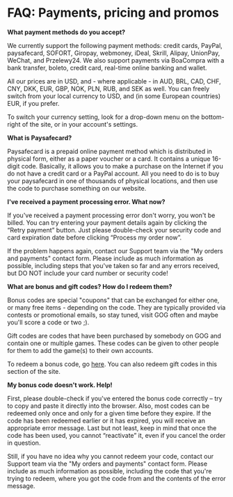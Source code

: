 FAQ: Payments, pricing and promos
=================================

**What payment methods do you accept?**

We currently support the following payment methods: credit cards, PayPal, paysafecard, SOFORT, Giropay, webmoney, iDeal, Skrill, Alipay, UnionPay, WeChat, and Przelewy24. We also support payments via BoaCompra with a bank transfer, boleto, credit card, real-time online banking and wallet.

All our prices are in USD, and - where applicable - in AUD, BRL, CAD, CHF, CNY, DKK, EUR, GBP, NOK, PLN, RUB, and SEK as well. You can freely switch from your local currency to USD, and (in some European countries) EUR, if you prefer.

To switch your currency setting, look for a drop-down menu on the bottom-right of the site, or in your account's settings.

  
  
**What is Paysafecard?**

Paysafecard is a prepaid online payment method which is distributed in physical form, either as a paper voucher or a card. It contains a unique 16-digit code. Basically, it allows you to make a purchase on the Internet if you do not have a credit card or a PayPal account. All you need to do is to buy your paysafecard in one of thousands of physical locations, and then use the code to purchase something on our website.

  
  
**I've received a payment processing error. What now?**

If you've received a payment processing error don't worry, you won't be billed. You can try entering your payment details again by clicking the “Retry payment” button. Just please double-check your security code and card expiration date before clicking “Process my order now”.

If the problem happens again, contact our Support team via the "My orders and payments" contact form. Please include as much information as possible, including steps that you've taken so far and any errors received, but DO NOT include your card number or security code!

  
  
**What are bonus and gift codes? How do I redeem them?**

Bonus codes are special "coupons" that can be exchanged for either one, or many free items - depending on the code. They are typically provided via contests or promotional emails, so stay tuned, visit GOG often and maybe you'll score a code or two ;).

Gift codes are codes that have been purchased by somebody on GOG and contain one or multiple games. These codes can be given to other people for them to add the game(s) to their own accounts.

To redeem a bonus code, go [here](https://www.gog.com/redeem). You can also redeem gift codes in this section of the site.

  
  
**My bonus code doesn't work. Help!**

First, please double-check if you've entered the bonus code correctly – try to copy and paste it directly into the browser. Also, most codes can be redeemed only once and only for a given time before they expire. If the code has been redeemed earlier or it has expired, you will receive an appropriate error message. Last but not least, keep in mind that once the code has been used, you cannot “reactivate” it, even if you cancel the order in question.

Still, if you have no idea why you cannot redeem your code, contact our Support team via the "My orders and payments" contact form. Please include as much information as possible, including the code that you're trying to redeem, where you got the code from and the contents of the error message.